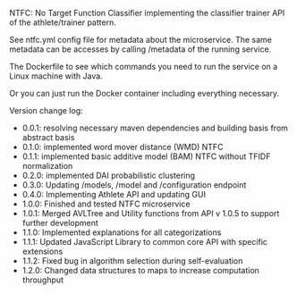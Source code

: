 NTFC: No Target Function Classifier implementing the classifier trainer API of the athlete/trainer pattern. 

See ntfc.yml config file for metadata about the microservice. The same metadata can be accesses by calling /metadata of the running service. 

The Dockerfile to see which commands you need to run the service on a Linux machine with Java. 

Or you can just run the Docker container including everything necessary. 

Version change log:

- 0.0.1: resolving necessary maven dependencies and building basis from abstract basis
- 0.1.0: implemented word mover distance (WMD) NTFC
- 0.1.1: implemented basic additive model (BAM) NTFC without TFIDF normalization
- 0.2.0: implemented DAI probabilistic clustering
- 0.3.0: Updating /models, /model and /configuration endpoint
- 0.4.0: Implementing Athlete API and updating GUI
- 1.0.0: Finished and tested NTFC microservice
- 1.0.1: Merged AVLTree and Utility functions from API v 1.0.5 to support further development
- 1.1.0: Implemented explanations for all categorizations
- 1.1.1: Updated JavaScript Library to common core API with specific extensions
- 1.1.2: Fixed bug in algorithm selection during self-evaluation
- 1.2.0: Changed data structures to maps to increase computation throughput
